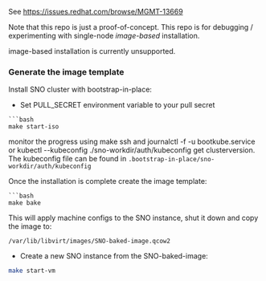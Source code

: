 See https://issues.redhat.com/browse/MGMT-13669

Note that this repo is just a proof-of-concept. This repo is for debugging / experimenting with
single-node *image-based* installation.

image-based installation is currently unsupported.

### Generate the image template
Install SNO cluster with bootstrap-in-place:
- Set PULL_SECRET environment variable to your pull secret

```
```bash
make start-iso
```
monitor the progress using make ssh and journalctl -f -u bootkube.service or kubectl --kubeconfig ./sno-workdir/auth/kubeconfig get clusterversion.
The kubeconfig file can be found in `.bootstrap-in-place/sno-workdir/auth/kubeconfig`

Once the installation is complete create the image template:
```
```bash
make bake
```
This will apply machine configs to the SNO instance, shut it down and copy the image to:
```
/var/lib/libvirt/images/SNO-baked-image.qcow2
```

- Create a new SNO instance from the SNO-baked-image:
```bash
make start-vm
```


